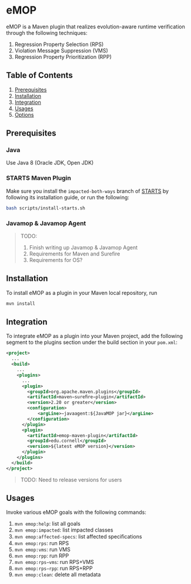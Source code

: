 # eMOP
eMOP is a Maven plugin that realizes evolution-aware runtime verification through the following techniques:

1. Regression Property Selection (RPS)
2. Violation Message Suppression (VMS)
3. Regression Property Prioritization (RPP)

## Table of Contents

1. [Prerequisites](#Prerequisites)
2. [Installation](#Installation)
3. [Integration](#Integration)
4. [Usages](#Usages)
5. [Options](#Options)

## Prerequisites

### Java

Use Java 8 (Oracle JDK, Open JDK)

### STARTS Maven Plugin

Make sure you install the `impacted-both-ways` branch of [STARTS](https://github.com/TestingResearchIllinois/starts) by following its installation guide, or run the following:

```bash
bash scripts/install-starts.sh
```

### Javamop & Javamop Agent

> TODO:
>
> 1. Finish writing up Javamop & Javamop Agent
> 2. Requirements for Maven and Surefire
> 3. Requirements for OS?

## Installation

To install eMOP as a plugin in your Maven local repository, run

```bash
mvn install
```

## Integration

To integrate eMOP as a plugin into your Maven project, add the following segment to the plugins section under the build section in your `pom.xml`:

```xml
<project>
  ...
  <build>
    ...
    <plugins>
      ...
      <plugin>
      	<groupId>org.apache.maven.plugins</groupId>
        <artifactId>maven−sureﬁre−plugin</artifactId>
        <version>2.20 or greater</version>
        <configuration>
        	<argLine>−javaagent:${JavaMOP jar}</argLine>
        </configuration>
      </plugin>
      <plugin>
        <artifactId>emop-maven-plugin</artifactId>
        <groupId>edu.cornell</groupId>
        <version>${latest eMOP version}</version>
      </plugin>
    </plugins>
  </build>
</project>
```

> TODO: Need to release versions for users

## Usages

Invoke various eMOP goals with the following commands:

1. `mvn emop:help`: list all goals
2. `mvn emop:impacted`: list impacted classes
3. `mvn emop:affected-specs`: list affected speciﬁcations
4. `mvn emop:rps`: run RPS
5. `mvn emop:vms`: run VMS
6. `mvn emop:rpp`: run RPP
7. `mvn emop:rps−vms`: run RPS+VMS
8. `mvn emop:rps−rpp`: run RPS+RPP
9. `mvn emop:clean`: delete all metadata
